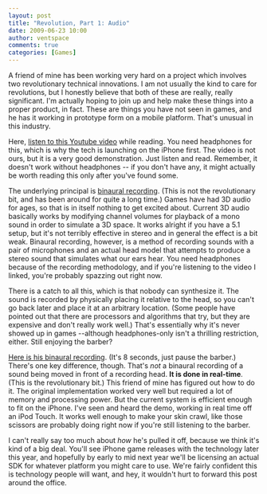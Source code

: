 ```yaml
---
layout: post
title: "Revolution, Part 1: Audio"
date: 2009-06-23 10:00
author: ventspace
comments: true
categories: [Games]
---
```

A friend of mine has been working very hard on a project which involves two revolutionary technical innovations. I am not usually the kind to care for revolutions, but I honestly believe that both of these are really, really significant. I'm actually hoping to join up and help make these things into a proper product, in fact. These are things you have not seen in games, and he has it working in prototype form on a mobile platform. That's unusual in this industry.

Here, <a href="http://www.youtube.com/watch?v=IUDTlvagjJA&amp;fmt=18">listen to this Youtube video</a> while reading. You need headphones for this, which is why the tech is launching on the iPhone first. The video is not ours, but it is a very good demonstration. Just listen and read. Remember, it doesn't work without headphones -- if you don't have any, it might actually be worth reading this only after you've found some.

The underlying principal is <a href="http://en.wikipedia.org/wiki/Binaural_recording">binaural recording</a>. (This is not the revolutionary bit, and has been around for quite a long time.) Games have had 3D audio for ages, so that is in itself nothing to get excited about. Current 3D audio basically works by modifying channel volumes for playback of a mono sound in order to simulate a 3D space. It works alright if you have a 5.1 setup, but it's not terribly effective in stereo and in general the effect is a bit weak. Binaural recording, however, is a method of recording sounds with a pair of microphones and an actual head model that attempts to produce a stereo sound that simulates what our ears hear. You need headphones because of the recording methodology, and if you're listening to the video I linked, you're probably spazzing out right now.

There is a catch to all this, which is that nobody can synthesize it. The sound is recorded by physically placing it relative to the head, so you can't go back later and place it at an arbitrary location. (Some people have pointed out that there are processors and algorithms that try, but they are expensive and don't really work well.) That's essentially why it's never showed up in games  --although headphones-only isn't a thrilling restriction, either. Still enjoying the barber?

<a href="http://digdagga.com/audio/Ghost Intro2.mp3">Here is his binaural recording</a>. (It's 8 seconds, just pause the barber.) There's one key difference, though. That's <i>not</i> a binaural recording of a sound being moved in front of a recording head. <b>It is done in real-time</b>. (This is the revolutionary bit.) This friend of mine has figured out how to do it. The original implementation worked very well but required a lot of memory and processing power. But the current system is efficient enough to fit on the iPhone. I've seen and heard the demo, working in real time off an iPod Touch. It works well enough to make your skin crawl, like those scissors are probably doing right now if you're still listening to the barber.

I can't really say too much about <i>how</i> he's pulled it off, because we think it's kind of a big deal. You'll see iPhone game releases with the technology later this year, and hopefully by early to mid next year we'll be licensing an actual SDK for whatever platform you might care to use. We're fairly confident this is technology people will want, and hey, it wouldn't hurt to forward this post around the office.
